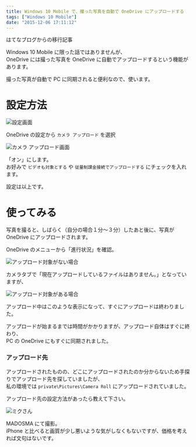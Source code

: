 ```yaml
---
title: Windows 10 Mobile で、撮った写真を自動で OneDrive にアップロードする
tags: ["Windows 10 Mobile"]
date: "2015-12-06 17:11:12"
---
```


<div class="alert info">
はてなブログからの移行記事
</div>

Windows 10 Mobile に限った話ではありませんが、  
OneDrive には撮った写真を OneDrive に自動でアップロードするという機能があります。

撮った写真が自動で PC に同期されると便利なので、使います。

# 設定方法

![設定画面](20151206165934.png)

OneDrive の設定から `カメラ アップロード` を選択

![カメラ アップロード画面](20151206171704.png)

「オン」にします。  
お好みで `ビデオも対象とする` や `従量制課金接続でアップロードする` にチェックを入れます。

設定は以上です。

# 使ってみる

写真を撮ると、しばらく（自分の場合１分～３分）したあと後に、写真が OneDrive にアップロードされます。

OneDrive のメニューから「進行状況」を確認。

![アップロード対象がない場合](20151206170333.png)

カメラタブで「現在アップロードしているファイルはありません。」となっていますが、

![アップロード対象がある場合](20151206170408.png)

アップロード中はこのような表示になって、すぐにアップロードは終わりました。

アップロードが始まるまでは時間がかかりますが、アップロード自体はすぐに終わり、  
PC の OneDrive にもすぐに同期されました。

### アップロード先

アップロードされたものの、どこにアップロードされたのか分からないため手探りでアップロード先を探していましたが、  
私の環境では `private\Pictures\Camera Roll` にアップロードされていました。

アップロード先の設定方法があったら教えて下さい。

![ミクさん](20151206170703.jpg)

MADOSMA にて撮影。  
iPhone と比べると画質が少し悪いような気がしなくもないですが、価格を考えれば文句はないです。
